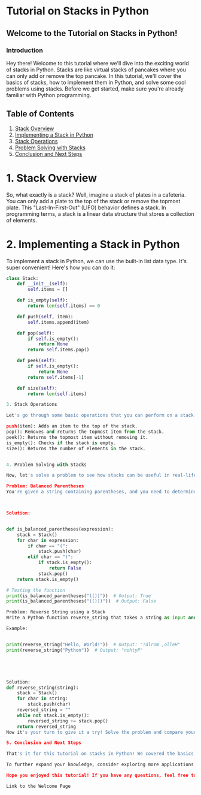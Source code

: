 # Tutorial on Stacks in Python

## Welcome to the Tutorial on Stacks in Python!

### Introduction

Hey there! Welcome to this tutorial where we'll dive into the exciting world of stacks in Python. Stacks are like virtual stacks of pancakes where you can only add or remove the top pancake. In this tutorial, we'll cover the basics of stacks, how to implement them in Python, and solve some cool problems using stacks. Before we get started, make sure you're already familiar with Python programming.

## Table of Contents

1. [Stack Overview](#stack-overview)
2. [Implementing a Stack in Python](#implementing-a-stack-in-python)
3. [Stack Operations](#stack-operations)
4. [Problem Solving with Stacks](#problem-solving-with-stacks)
5. [Conclusion and Next Steps](#conclusion-and-next-steps)

# 1. Stack Overview

So, what exactly is a stack? Well, imagine a stack of plates in a cafeteria. You can only add a plate to the top of the stack or remove the topmost plate. This "Last-In-First-Out" (LIFO) behavior defines a stack. In programming terms, a stack is a linear data structure that stores a collection of elements.

# 2. Implementing a Stack in Python

To implement a stack in Python, we can use the built-in list data type. It's super convenient! Here's how you can do it:

```python
class Stack:
    def __init__(self):
        self.items = []

    def is_empty(self):
        return len(self.items) == 0

    def push(self, item):
        self.items.append(item)

    def pop(self):
        if self.is_empty():
            return None
        return self.items.pop()

    def peek(self):
        if self.is_empty():
            return None
        return self.items[-1]

    def size(self):
        return len(self.items)

3. Stack Operations

Let's go through some basic operations that you can perform on a stack:

push(item): Adds an item to the top of the stack.
pop(): Removes and returns the topmost item from the stack.
peek(): Returns the topmost item without removing it.
is_empty(): Checks if the stack is empty.
size(): Returns the number of elements in the stack.


4. Problem Solving with Stacks

Now, let's solve a problem to see how stacks can be useful in real-life scenarios!

Problem: Balanced Parentheses
You're given a string containing parentheses, and you need to determine if the parentheses are balanced or not. For example, the string "(())" has balanced parentheses, while the string "(()))" does not.



Solution:


def is_balanced_parentheses(expression):
    stack = Stack()
    for char in expression:
        if char == "(":
            stack.push(char)
        elif char == ")":
            if stack.is_empty():
                return False
            stack.pop()
    return stack.is_empty()

# Testing the function
print(is_balanced_parentheses("(())"))  # Output: True
print(is_balanced_parentheses("(()))"))  # Output: False

Problem: Reverse String using a Stack
Write a Python function reverse_string that takes a string as input and uses a stack to reverse the characters in the string. The function should return the reversed string.

Example:


print(reverse_string("Hello, World!"))  # Output: "!dlroW ,olleH"
print(reverse_string("Python"))  # Output: "nohtyP"





Solution:
def reverse_string(string):
    stack = Stack()
    for char in string:
        stack.push(char)
    reversed_string = ""
    while not stack.is_empty():
        reversed_string += stack.pop()
    return reversed_string
Now it's your turn to give it a try! Solve the problem and compare your solution with the provided solution above.

5. Conclusion and Next Steps

That's it for this tutorial on stacks in Python! We covered the basics of stacks, how to implement them using Python's list, and performed some cool operations. We even solved a problem involving balanced parentheses using stacks.

To further expand your knowledge, consider exploring more applications of stacks or learning about other data structures like queues and linked lists. Keep practicing and challenging yourself with coding problems. The more you code, the better you'll get!

Hope you enjoyed this tutorial! If you have any questions, feel free to reach out.

Link to the Welcome Page